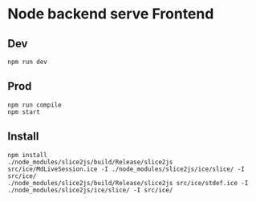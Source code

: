 # Node backend serve Frontend

## Dev
```
npm run dev
```

## Prod
```
npm run compile
npm start
```
## Install
```
npm install
./node_modules/slice2js/build/Release/slice2js src/ice/MdLiveSession.ice -I ./node_modules/slice2js/ice/slice/ -I src/ice/
./node_modules/slice2js/build/Release/slice2js src/ice/stdef.ice -I ./node_modules/slice2js/ice/slice/ -I src/ice/
```
